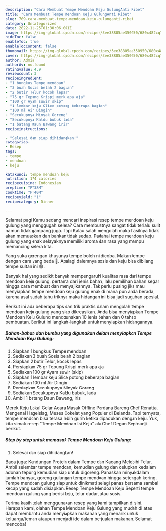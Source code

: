 ```yaml
---
description: "Cara Membuat Tempe Mendoan Keju GulungAnti Ribet"
title: "Cara Membuat Tempe Mendoan Keju GulungAnti Ribet"
slug: 709-cara-membuat-tempe-mendoan-keju-gulunganti-ribet
category: Uncategorized
date: 2022-11-25T01:30:06.061Z
image: https://img-global.cpcdn.com/recipes/3ee38805ae350950/680x482cq70/tempe-mendoan-keju-gulung-foto-resep-utama.jpg
hideToc: false
enableToc: true
enableTocContent: false
thumbnail: https://img-global.cpcdn.com/recipes/3ee38805ae350950/680x482cq70/tempe-mendoan-keju-gulung-foto-resep-utama.jpg
cover: https://img-global.cpcdn.com/recipes/3ee38805ae350950/680x482cq70/tempe-mendoan-keju-gulung-foto-resep-utama.jpg
author: Admin
authorAv: notfound
ratingvalue: 4.9
reviewcount: 3
recipeingredient:
- "1 bungkus Tempe mendoan"
- "3 buah Sosis belah 2 bagian"
- "2 butir Telur kocok lepas"
- "75 gr Tepung Krispi merk apa aja"
- "100 gr Ayam suwir skip"
- "1 lembar keju Slice potong beberapa bagian"
- "100 ml Air Dingin"
- "Secukupnya Minyak Goreng"
- "Secukupnya Kaldu bubuk lada"
- "1 batang Daun Bawang iris"
recipeinstructions:

- "Selesai dan siap dihidangkan!"
categories:
- Resep
tags:
- tempe
- mendoan
- keju

katakunci: tempe mendoan keju 
nutrition: 174 calories
recipecuisine: Indonesian
preptime: "PT38M"
cooktime: "PT40M"
recipeyield: "1"
recipecategory: Dinner

---
```



Selamat pagi Kamu sedang mencari inspirasi resep tempe mendoan keju gulung yang menggugah selera? Cara membuatnya sangat tidak terlalu sulit namun tidak gampang juga. Tapi Kalau salah mengolah maka hasilnya tidak akan memuaskan dan bahkan tidak sedap. Padahal tempe mendoan keju gulung yang enak selayaknya memiliki aroma dan rasa yang mampu memancing selera kita.


Yang suka gorengan khusunya tempe boleh ni dicoba. Makan tempe dengan cara yang beda 🫢. Apalagi dalemnya sosis dan keju bisa dibilang tempe sultan ini 😅.

Banyak hal yang sedikit banyak mempengaruhi kualitas rasa dari tempe mendoan keju gulung, pertama dari jenis bahan, lalu pemilihan bahan segar hingga cara membuat dan menyajikannya. Tak perlu pusing jika mau menyiapkan tempe mendoan keju gulung enak di mana pun anda berada, karena asal sudah tahu triknya maka hidangan ini bisa jadi suguhan spesial.


Berikut ini ada beberapa tips dan trik praktis dalam mengolah tempe mendoan keju gulung yang siap dikreasikan. Anda bisa menyiapkan Tempe Mendoan Keju Gulung menggunakan 10 jenis bahan dan 0 tahap pembuatan. Berikut ini langkah-langkah untuk menyiapkan hidangannya.

<!--inarticleads1-->

##### Bahan-bahan dan bumbu yang digunakan dalam menyiapkan Tempe Mendoan Keju Gulung:

1. Siapkan 1 bungkus Tempe mendoan
1. Sediakan 3 buah Sosis belah 2 bagian
1. Siapkan 2 butir Telur, kocok lepas
1. Persiapkan 75 gr Tepung Krispi merk apa aja
1. Sediakan 100 gr Ayam suwir (skip)
1. Siapkan 1 lembar keju Slice potong beberapa bagian
1. Sediakan 100 ml Air Dingin
1. Persiapkan Secukupnya Minyak Goreng
1. Sediakan Secukupnya Kaldu bubuk, lada
1. Ambil 1 batang Daun Bawang, iris


Merek Keju Lokal Gelar Acara Masak Offline Perdana Bareng Chef Renatta. Mengenal Hagelslag, Meses Cokelat yang Populer di Belanda. Tapi ternyata, tempe mendoan bisa terasa lebih gurih ketika dipadukan dengan keju. Yuk, kita simak resep &#34;Tempe Mendoan Isi Keju&#34; ala Chef Degan Septoadji berikut. 

<!--inarticleads2-->

##### Step by step untuk memasak Tempe Mendoan Keju Gulung:


1. Selesai dan siap dihidangkan!

Baca juga: Kandungan Protein dalam Tempe dan Kacang Melebihi Telur. Ambil selembar tempe mendoan, kemudian gulung dan celupkan kedalam adonan tepung kemudian siap untuk digoreng. Panaskan minyakdalam jumlah banyak, goreng gulungan tempe mendoan hingga setengah kering. Tempe mendoan gulung siap untuk dinikmati selagi panas bersama sambal kecap yang sudah disiapkan. Resep Tempe Mendoan Keju Seperti tempe mendoan gulung yang berisi keju, telur dadar, atau sosis. 

Terima kasih telah menggunakan resep yang kami tampilkan di sini. Harapan kami, olahan Tempe Mendoan Keju Gulung yang mudah di atas dapat membantu anda menyiapkan makanan yang menarik untuk keluarga/teman ataupun menjadi ide dalam berjualan makanan. Selamat mencoba!
